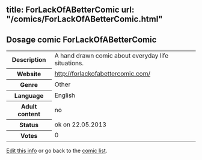 title: ForLackOfABetterComic
url: "/comics/ForLackOfABetterComic.html"
---
Dosage comic ForLackOfABetterComic
-----------------------------------------

<p id="msg"></p>
<script type="text/javascript">
if (window.location.search === '?edit_info_mail=sent_ok') {
  var elem = document.getElementById("msg");
  elem.innerHTML = 'Edited information sucessfully sent for review, which is usually done daily. Thanks!';
  elem.className = 'ok';
}
</script>
<table class="comicinfo">
<tr>
<th>Description</th><td>A hand drawn comic about everyday life situations.</td>
</tr>
<tr>
<th>Website</th><td><a href="http://forlackofabettercomic.com/">http://forlackofabettercomic.com/</a></td>
</tr>
<tr>
<th>Genre</th><td>Other</td>
</tr>
<tr>
<th>Language</th><td>English</td>
</tr>
<tr>
<th>Adult content</th><td>no</td>
</tr>
<tr>
<th>Status</th><td>ok on 22.05.2013</td>
</tr>
<tr>
<th>Votes</th><td>0</td>
</tr>
</table>

[Edit this info](ForLackOfABetterComic_edit.html) or go back to the [comic list](../comic-index.html).
